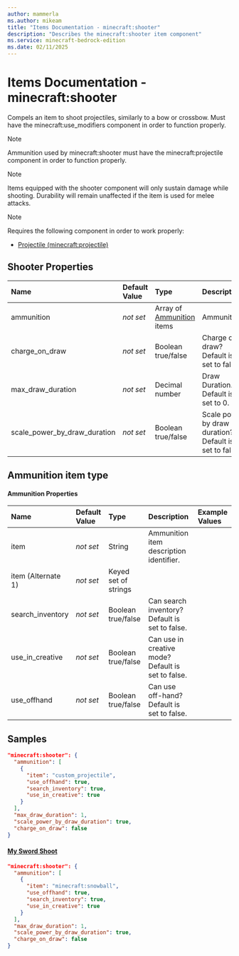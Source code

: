 ```yaml
---
author: mammerla
ms.author: mikeam
title: "Items Documentation - minecraft:shooter"
description: "Describes the minecraft:shooter item component"
ms.service: minecraft-bedrock-edition
ms.date: 02/11/2025 
---
```


# Items Documentation - minecraft:shooter

Compels an item to shoot projectiles, similarly to a bow or crossbow. Must have the minecraft:use_modifiers component in order to function properly.

> [!Note]
> Ammunition used by minecraft:shooter must have the minecraft:projectile component in order to function properly.

> [!Note]
> Items equipped with the shooter component will only sustain damage while shooting. Durability will remain unaffected if the item is used for melee attacks.

> [!Note]
> Requires the following component in order to work properly:
> 
> * [Projectile (minecraft:projectile)](../EntityComponents/minecraftComponent_projectile.md)
> 

## Shooter Properties

|Name       |Default Value |Type |Description |Example Values |
|:----------|:-------------|:----|:-----------|:------------- |
| ammunition | *not set* | Array of [Ammunition](#ammunition-item-type) items | Ammunition. | My Sword Shoot: `[{"item":"minecraft:snowball","use_offhand":true,"search_inventory":true,"use_in_creative":true}]` | 
| charge_on_draw | *not set* | Boolean true/false | Charge on draw? Default is set to false. |  | 
| max_draw_duration | *not set* | Decimal number | Draw Duration. Default is set to 0. | My Sword Shoot: `1` | 
| scale_power_by_draw_duration | *not set* | Boolean true/false | Scale power by draw duration? Default is set to false. | My Sword Shoot: `true` | 

## Ammunition item type

#### Ammunition Properties

|Name       |Default Value |Type |Description |Example Values |
|:----------|:-------------|:----|:-----------|:------------- |
| item | *not set* | String | Ammunition item description identifier. |  | 
| item (Alternate 1) | *not set* | Keyed set of strings |  |  | 
| search_inventory | *not set* | Boolean true/false | Can search inventory? Default is set to false. |  | 
| use_in_creative | *not set* | Boolean true/false | Can use in creative mode? Default is set to false. |  | 
| use_offhand | *not set* | Boolean true/false | Can use off-hand? Default is set to false. |  | 

## Samples


```json
"minecraft:shooter": {
  "ammunition": [
    {
      "item": "custom_projectile",
      "use_offhand": true,
      "search_inventory": true,
      "use_in_creative": true
    }
  ],
  "max_draw_duration": 1,
  "scale_power_by_draw_duration": true,
  "charge_on_draw": false
}
```

#### [My Sword Shoot](https://github.com/microsoft/minecraft-samples/tree/main/custom_items/behavior_packs/custom_item/items/my_sword_shoot.json)


```json
"minecraft:shooter": {
  "ammunition": [
    {
      "item": "minecraft:snowball",
      "use_offhand": true,
      "search_inventory": true,
      "use_in_creative": true
    }
  ],
  "max_draw_duration": 1,
  "scale_power_by_draw_duration": true,
  "charge_on_draw": false
}
```
